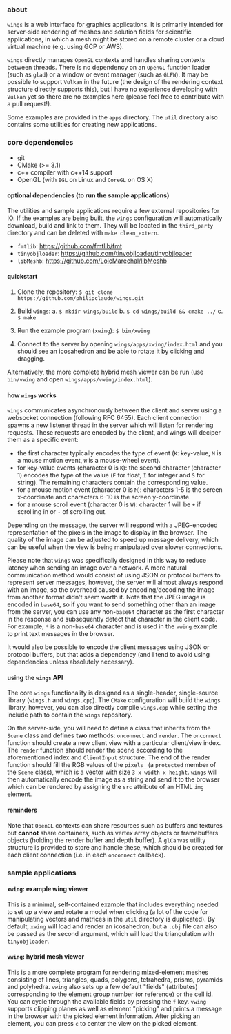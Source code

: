 ### **about**

`wings` is a web interface for graphics applications. It is primarily intended for server-side rendering of meshes and solution fields for scientific applications, in which a mesh might be stored on a remote cluster or a cloud virtual machine (e.g. using GCP or AWS).

`wings` directly manages `OpenGL` contexts and handles sharing contexts between threads. There is no dependency on an `OpenGL` function loader (such as `glad`) or a window or event manager (such as `GLFW`). It may be possible to support `Vulkan` in the future (the design of the rendering context structure directly supports this), but I have no experience developing with `Vulkan` yet so there are no examples here (please feel free to contribute with a pull request!).

Some examples are provided in the `apps` directory. The `util` directory also contains some utilities for creating new applications.

### **core dependencies**

- git
- CMake (>= 3.1)
- c++ compiler with c++14 support
- OpenGL (with `EGL` on Linux and `CoreGL` on OS X)

#### **optional dependencies (to run the sample applications)**

The utilities and sample applications require a few external repositories for IO. If the examples are being built, the `wings` configuration will automatically download, build and link to them. They will be located in the `third_party` directory and can be deleted with `make clean_extern`.

- `fmtlib`: https://github.com/fmtlib/fmt
- `tinyobjloader`: https://github.com/tinyobjloader/tinyobjloader
- `libMeshb`: https://github.com/LoicMarechal/libMeshb

#### **quickstart**

1. Clone the repository:
   `$ git clone https://github.com/philipclaude/wings.git`

2. Build `wings`:
   a. `$ mkdir wings/build`
   b. `$ cd wings/build && cmake ../`
   c. `$ make`

3. Run the example program (`xwing`):
   `$ bin/xwing`

4. Connect to the server by opening `wings/apps/xwing/index.html` and you should see an icosahedron and be able to rotate it by clicking and dragging.

Alternatively, the more complete hybrid mesh viewer can be run (use `bin/vwing` and open `wings/apps/vwing/index.html`).

#### **how `wings` works**

`wings` communicates asynchronously between the client and server using a websocket connection (following RFC 6455). Each client connection spawns a new listener thread in the server which will listen for rendering requests. These requests are encoded by the client, and wings will deciper them as a specific event:

- the first character typically encodes the type of event (`K`: key-value, `M` is a mouse motion event, `W` is a mouse-wheel event).
- for key-value events (character 0 is `K`): the second character (character 1) encodes the type of the value (`F` for float, `I` for integer and `S` for string). The remaining characters contain the corresponding value.
- for a mouse motion event (character 0 is `M`): characters 1-5 is the screen x-coordinate and characters 6-10 is the screen y-coordinate.
- for a mouse scroll event (character 0 is `W`): character 1 will be `+` if scrolling in or `-` of scrolling out.

Depending on the message, the server will respond with a JPEG-encoded representation of the pixels in the image to display in the browser. The quality of the image can be adjusted to speed up message delivery, which can be useful when the view is being manipulated over slower connections.

Please note that `wings` was specifically designed in this way to reduce latency when sending an image over a network. A more natural communication method would consist of using JSON or protocol buffers to represent server messages, however, the server will almost always respond with an image, so the overhead caused by encoding/decoding the image from another format didn't seem worth it. Note that the JPEG image is encoded in `base64`, so if you want to send something other than an image from the server, you can use any non-`base64` character as the first character in the response and subsequently detect that character in the client code. For example, `*` is a non-`base64` character and is used in the `vwing` example to print text messages in the browser.

It would also be possible to encode the client messages using JSON or protocol buffers, but that adds a dependency (and I tend to avoid using dependencies unless absolutely necessary).

#### **using the `wings` API**

The core `wings` functionality is designed as a single-header, single-source library (`wings.h` and `wings.cpp`). The `CMake` configuration will build the `wings` library, however, you can also directly compile `wings.cpp` while setting the include path to contain the `wings` repository.

On the server-side, you will need to define a class that inherits from the `Scene` class and defines **two** methods: `onconnect` and `render`. The `onconnect` function should create a new client view with a particular client/view index. The `render` function should render the scene according to the aforementioned index and `ClientInput` structure. The end of the render function should fill the RGB values of the `pixels_` (a `protected` member of the `Scene` class), which is a vector with size `3 x width x height`. `wings` will then automatically encode the image as a string and send it to the browser which can be rendered by assigning the `src` attribute of an HTML `img` element.

#### **reminders**

Note that `OpenGL` contexts can share resources such as buffers and textures but **cannot** share containers, such as vertex array objects or framebuffers objects (holding the render buffer and depth buffer). A `glCanvas` utility structure is provided to store and handle these, which should be created for each client connection (i.e. in each `onconnect` callback).

### **sample applications**

#### **`xwing`**: example wing viewer

This is a minimal, self-contained example that includes everything needed to set up a view and rotate a model when clicking (a lot of the code for manipulating vectors and matrices in the `util` directory is duplicated). By default, `xwing` will load and render an icosahedron, but a `.obj` file can also be passed as the second argument, which will load the triangulation with `tinyobjloader`.

#### **`vwing`**: hybrid mesh viewer

This is a more complete program for rendering mixed-element meshes consisting of lines, triangles, quads, polygons, tetrahedra, prisms, pyramids and polyhedra. `vwing` also sets up a few default "fields" (attributes) corresponding to the element group number (or reference) or the cell id. You can cycle through the available fields by pressing the `f` key. `vwing` supports clipping planes as well as element "picking" and prints a message in the browser with the picked element information. After picking an element, you can press `c` to center the view on the picked element.
